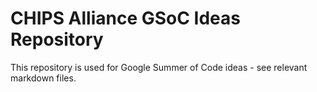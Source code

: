 # CHIPS Alliance GSoC Ideas Repository

This repository is used for Google Summer of Code ideas - see relevant markdown files.
